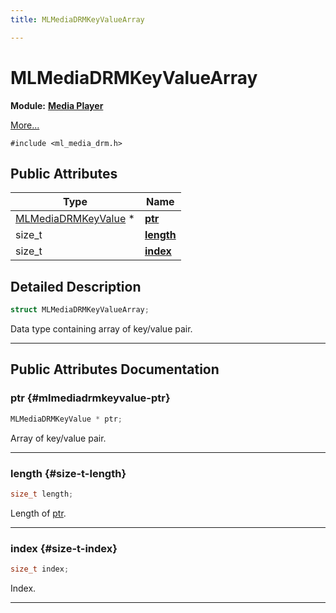 ```yaml
---
title: MLMediaDRMKeyValueArray

---
```


# MLMediaDRMKeyValueArray

**Module:** **[Media Player](/versioned_docs/version-31-Aug-2023/api-ref/api/Modules/group___media_player/group___media_player.md)**



 [More...](#detailed-description)


`#include <ml_media_drm.h>`

## Public Attributes

| Type           | Name           |
| -------------- | -------------- |
| [MLMediaDRMKeyValue](/versioned_docs/version-31-Aug-2023/api-ref/api/Modules/group___media_player/struct_m_l_media_d_r_m_key_value.md) * | **[ptr](/versioned_docs/version-31-Aug-2023/api-ref/api/Modules/group___media_player/struct_m_l_media_d_r_m_key_value_array.md#mlmediadrmkeyvalue-ptr)**  |
| size_t | **[length](/versioned_docs/version-31-Aug-2023/api-ref/api/Modules/group___media_player/struct_m_l_media_d_r_m_key_value_array.md#size-t-length)**  |
| size_t | **[index](/versioned_docs/version-31-Aug-2023/api-ref/api/Modules/group___media_player/struct_m_l_media_d_r_m_key_value_array.md#size-t-index)**  |

## Detailed Description

```cpp
struct MLMediaDRMKeyValueArray;
```


Data type containing array of key/value pair. 





-----------
## Public Attributes Documentation

### ptr {#mlmediadrmkeyvalue-ptr}

```cpp
MLMediaDRMKeyValue * ptr;
```


Array of key/value pair. 





-----------

### length {#size-t-length}

```cpp
size_t length;
```


Length of [ptr](/versioned_docs/version-31-Aug-2023/api-ref/api/Modules/group___media_player/struct_m_l_media_d_r_m_key_value_array.md#mlmediadrmkeyvalue-ptr). 





-----------

### index {#size-t-index}

```cpp
size_t index;
```


Index. 





-----------


